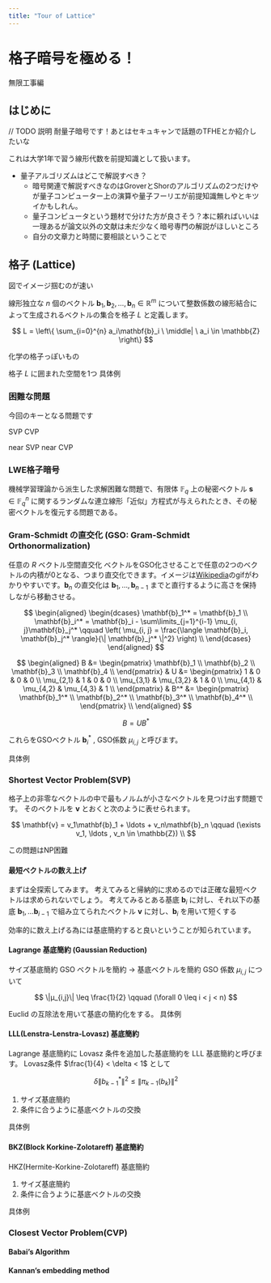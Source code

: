 ```yaml
---
title: "Tour of Lattice"
---
```


# 格子暗号を極める！

無限工事編

## はじめに

// TODO 説明
耐量子暗号です！あとはセキュキャンで話題のTFHEとか紹介したいな

これは大学1年で習う線形代数を前提知識として扱います。

- 量子アルゴリズムはどこで解説すべき？
	- 暗号関連で解説すべきなのはGroverとShorのアルゴリズムの2つだけやが量子コンピューター上の演算や量子フーリエが前提知識無しやとキツイかもしれん。
	- 量子コンピュータという題材で分けた方が良さそう？本に頼ればいいは一理あるが論文以外の文献は未だ少なく暗号専門の解説がほしいところ
	- 自分の文章力と時間に要相談ということで

## 格子 (Lattice)

図でイメージ掴むのが速い

線形独立な $n$ 個のベクトル $\mathbf{b}_1, \mathbf{b}_2, \ldots , \mathbf{b}_n \in \mathbb{R}^m$ について整数係数の線形結合によって生成されるベクトルの集合を格子 $L$ と定義します。

$$
L = \left\{ \sum_{i=0}^{n} a_i\mathbf{b}_i \ \middle| \ a_i \in \mathbb{Z} \right\}
$$

化学の格子っぽいもの

格子 $L$ に囲まれた空間を1つ
具体例

### 困難な問題

今回のキーとなる問題です

SVP
CVP

near SVP
near CVP

### LWE格子暗号

機械学習理論から派生した求解困難な問題で、有限体 $\mathbb{F}_q$ 上の秘密ベクトル $\mathbf{s} \in \mathbb{F}_q^n$ に関するランダムな連立線形「近似」方程式が与えられたとき、その秘密ベクトルを復元する問題である。




### Gram-Schmidt の直交化 (GSO: Gram-Schmidt Orthonormalization)

任意の $R$ ベクトル空間直交化
ベクトルをGSO化させることで任意の2つのベクトルの内積が0となる、つまり直交化できます。イメージは[Wikipedia](https://ja.wikipedia.org/wiki/%E3%82%B0%E3%83%A9%E3%83%A0%E3%83%BB%E3%82%B7%E3%83%A5%E3%83%9F%E3%83%83%E3%83%88%E3%81%AE%E6%AD%A3%E8%A6%8F%E7%9B%B4%E4%BA%A4%E5%8C%96%E6%B3%95)のgifがわかりやすいです。$\mathbf{b}_n$ の直交化は $\mathbf{b}_{1},\ldots, \mathbf{b}_{n-1}$ までと直行するように高さを保持しながら移動させる。

$$
\begin{aligned}
\begin{dcases}
\mathbf{b}_1^* = \mathbf{b}_1 \\
\mathbf{b}_i^* = \mathbf{b}_i - \sum\limits_{j=1}^{i-1} \mu_{i, j}\mathbf{b}_j^* \qquad \left( \mu_{i, j} = \frac{\langle \mathbf{b}_i, \mathbf{b}_j^* \rangle}{\| \mathbf{b}_j^* \|^2} \right) \\
\end{dcases}
\end{aligned}
$$

$$
\begin{aligned}
B &=
\begin{pmatrix}
\mathbf{b}_1 \\
\mathbf{b}_2 \\
\mathbf{b}_3 \\
\mathbf{b}_4 \\
\end{pmatrix}
& U &=
\begin{pmatrix}
1 & 0 & 0 & 0 \\
\mu_{2,1} & 1 & 0 & 0 \\
\mu_{3,1} & \mu_{3,2} & 1 & 0 \\
\mu_{4,1} & \mu_{4,2} & \mu_{4,3} & 1 \\
\end{pmatrix}
& B^* &=
\begin{pmatrix}
\mathbf{b}_1^* \\
\mathbf{b}_2^* \\
\mathbf{b}_3^* \\
\mathbf{b}_4^* \\
\end{pmatrix} \\
\end{aligned}
$$

$$
B = UB^*
$$

これらをGSOベクトル $\mathbf{b}_i^*$ , GSO係数 $\mu_{i, j}$ と呼びます。

具体例
### Shortest Vector Problem(SVP)

格子上の非零なベクトルの中で最もノルムが小さなベクトルを見つけ出す問題です。
そのベクトルを $\mathbf{v}$ とおくと次のように表せられます。

$$
\mathbf{v} = v_1\mathbf{b}_1 + \ldots + v_n\mathbf{b}_n \qquad (\exists v_1, \ldots , v_n \in \mathbb{Z}) \\
$$

この問題はNP困難

#### 最短ベクトルの数え上げ

まずは全探索してみます。
考えてみると帰納的に求めるのでは正確な最短ベクトルは求められないでしょう。
考えてみるとある基底 $\mathbf{b}_i$ に対し、それ以下の基底 $\mathbf{b}_1, \ldots \mathbf{b}_{i-1}$ で組み立てられたベクトル $\mathbf{v}$ に対し、$\mathbf{b}_i$ を用いて短くする

効率的に数え上げる為には基底簡約すると良いということが知られています。

#### Lagrange 基底簡約 (Gaussian Reduction)

サイズ基底簡約
GSO ベクトルを簡約 -> 基底ベクトルを簡約
GSO 係数 $μ_{i,j}$ について

$$
\|μ_{i,j}\| \leq \frac{1}{2} \qquad (\forall 0 \leq i < j < n)
$$

Euclid の互除法を用いて基底の簡約化をする。
具体例

#### LLL(Lenstra-Lenstra-Lovasz) 基底簡約

Lagrange 基底簡約に Lovasz 条件を追加した基底簡約を LLL 基底簡約と呼びます。
Lovasz条件 $\frac{1}{4} < \delta < 1$ として

$$
\delta \|b_{k-1}^*\|^2 \leq \|\pi_{k-1}(b_k)\|^2
$$

1. サイズ基底簡約
2. 条件に合うように基底ベクトルの交換

具体例

#### BKZ(Block Korkine-Zolotareff) 基底簡約

HKZ(Hermite-Korkine-Zolotareff) 基底簡約

1. サイズ基底簡約
2. 条件に合うように基底ベクトルの交換

具体例

### Closest Vector Problem(CVP)

#### Babai’s Algorithm

#### Kannan’s embedding method
